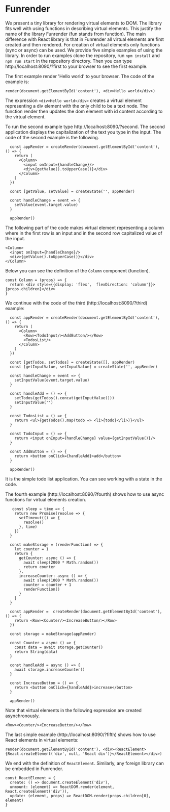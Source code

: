 # Funrender

We present a tiny library for rendering virtual elements to DOM. The library fits well with using functions in describing virtual elements. This justify the name of the library Funrender (fun stands from function). The main difference with React library is that in Funrender all virtual elements are first created and then rendered. For creation of virtual elements only functions (sync or async) can be used. We provide five simple examples of using the library. In order to run examples clone the repository, run `npm install` and `npm run start` in the repository directory. Then you can type http://localhost:8090/?first to your browser to see the first example. 


The first example render 'Hello world' to your browser. The code of the example is: 

```
render(document.getElementById('content'), <div>Hello world</div>)
```

The expression `<div>Hello world</div>` creates a virtual element representing a div element with the only child to be a text node. The function render then updates the dom element with id content according to the virtual element.

To run the second example type http://localhost:8090/?second. The second application displays the capitalization of the text you type in the input. The code of the second example is the following.

```
  const appRender = createRender(document.getElementById('content'), () => {
    return (
      <Column>
        <input onInput={handleChange}/>
        <div>{getValue().toUpperCase()}</div>
      </Column>
    )
  })
  
  const [getValue, setValue] = createState('', appRender)

  const handleChange = event => {
    setValue(event.target.value)
  }

  appRender()
```

The following part of the code makes virtual element representing a column where in the first row is an input and in the second row capitalized value of the input.

```
<Column>
  <input onInput={handleChange}/>
  <div>{getValue().toUpperCase()}</div>
</Column>
```

Below you can see the definition of the `Column` component (function).

```
const Column = (props) => {
  return <div style={{display: 'flex',  flexDirection: 'column'}}>{props.children}</div>
}
```

We continue with the code of the third (http://localhost:8090/?third) example:

```
  const appRender = createRender(document.getElementById('content'), () => {
    return (
      <Column>
        <Row><TodoInput/><AddButton/></Row>
        <TodosList/>
      </Column>
    )
  })
  
  const [getTodos, setTodos] = createState([], appRender)
  const [getInputValue, setInputValue] = createState('', appRender)
  
  const handleChange = event => {
    setInputValue(event.target.value)
  }

  const handleAdd = () => {
    setTodos(getTodos().concat(getInputValue()))
    setInputValue('')
  }

  const TodosList = () => {
    return <ul>{getTodos().map(todo => <li>{todo}</li>)}</ul>
  }
  
  const TodoInput = () => {
    return <input onInput={handleChange} value={getInputValue()}/>
  }
  
  const AddButton = () => {
    return <button onClick={handleAdd}>add</button>
  }

  appRender()
```

It is the simple todo list application. You can see working with a state in the code.

The fourth example (http://localhost:8090/?fourth) shows how to use async functions for virtual elements creation.

```
   const sleep = time => {
    return new Promise(resolve => {
      setTimeout(() => {
        resolve()
      }, time)
    })
  }

  const makeStorage = (renderFunction) => {
    let counter = 1
    return {
      getCounter: async () => {
        await sleep(2000 * Math.random())
        return counter
      },
      increaseCounter: async () => {
        await sleep(1000 * Math.random())
        counter = counter + 1
        renderFunction()
      } 
    }
  }
  
  const appRender =  createRender(document.getElementById('content'), () => {
    return <Row><Counter/><IncreaseButton/></Row>
  })

  const storage = makeStorage(appRender)
  
  const Counter = async () => {
    const data = await storage.getCounter()
    return String(data)
  }

  const handleAdd = async () => {
    await storage.increaseCounter()
  }

  const IncreaseButton = () => {
    return <button onClick={handleAdd}>increase</button>
  }

  appRender() 
```


Note that virtual elements in the following expression are created asynchronously.

```
<Row><Counter/><IncreaseButton/></Row>
```

The last simple example (http://localhost:8090/?fifth)  shows how to use React elements in virtual elements:

```
render(document.getElementById('content'), <div><ReactElement>{React.createElement('div', null, 'React div')}</ReactElement></div>)
```

We end with the definition of `ReactElement`. Similarly, any foreign library can be embedded in Funrender.

```
const ReactElement = {
  create: () => document.createElement('div'),
  unmount: (element) => ReactDOM.render(element, React.createElement('div')),
  update: (element, props) => ReactDOM.render(props.children[0], element)
}
```
